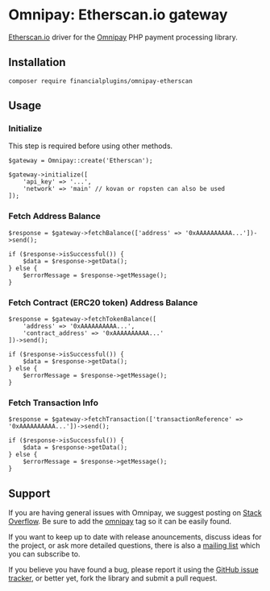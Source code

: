# Omnipay: Etherscan.io gateway
[Etherscan.io](https://etherscan.io) driver for the [Omnipay](https://omnipay.thephpleague.com) PHP payment processing library.

## Installation
```
composer require financialplugins/omnipay-etherscan
```
## Usage
### Initialize
This step is required before using other methods.
```
$gateway = Omnipay::create('Etherscan');
   
$gateway->initialize([
    'api_key' => '...',
    'network' => 'main' // kovan or ropsten can also be used
]);
```

### Fetch Address Balance

```
$response = $gateway->fetchBalance(['address' => '0xAAAAAAAAAA...'])->send();

if ($response->isSuccessful()) {
    $data = $response->getData();
} else {
    $errorMessage = $response->getMessage();
}
```

### Fetch Contract (ERC20 token) Address Balance

```
$response = $gateway->fetchTokenBalance([
    'address' => '0xAAAAAAAAAA...',
    'contract_address' => '0xAAAAAAAAAA...'
])->send();

if ($response->isSuccessful()) {
    $data = $response->getData();
} else {
    $errorMessage = $response->getMessage();
}
```


### Fetch Transaction Info

```
$response = $gateway->fetchTransaction(['transactionReference' => '0xAAAAAAAAAA...'])->send();

if ($response->isSuccessful()) {
    $data = $response->getData();
} else {
    $errorMessage = $response->getMessage();
}
```

## Support
If you are having general issues with Omnipay, we suggest posting on [Stack Overflow](http://stackoverflow.com/). Be sure to add the [omnipay](omnipay) tag so it can be easily found.

If you want to keep up to date with release anouncements, discuss ideas for the project, or ask more detailed questions, there is also a [mailing list](https://groups.google.com/forum/#!forum/omnipay) which you can subscribe to.

If you believe you have found a bug, please report it using the [GitHub issue tracker](https://github.com/financialplugins/omnipay-etherscan/issues), or better yet, fork the library and submit a pull request.
